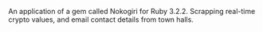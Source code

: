 An application of a gem called Nokogiri for Ruby 3.2.2.
Scrapping real-time crypto values, and email contact details from town halls.